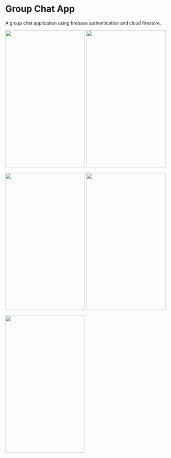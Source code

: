 # Group Chat App

A group chat application using firebase authentication and cloud firestore.


<img src=https://user-images.githubusercontent.com/56589369/97156937-76241780-1788-11eb-91de-969c1e445aaa.png height="430" width="250"> <img src=https://user-images.githubusercontent.com/56589369/97156956-7b816200-1788-11eb-974c-df93e86bf981.png height="430" width="250">

<img src=https://user-images.githubusercontent.com/56589369/97156958-7e7c5280-1788-11eb-97c5-1f226ab3bb1c.png height="430" width="250"> <img src=https://user-images.githubusercontent.com/56589369/97156974-82a87000-1788-11eb-8fe0-4448b3410835.png height="430" width="250">

<img src=https://user-images.githubusercontent.com/56589369/97156983-850aca00-1788-11eb-912c-4401e09dd2db.png height="430" width="250">
